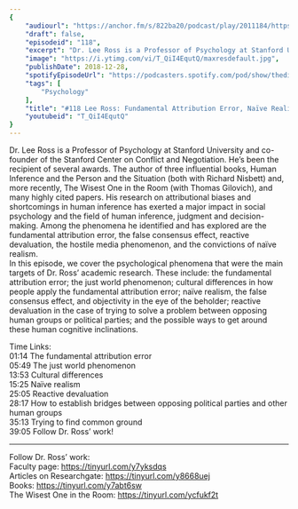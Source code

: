 ```yaml
---
{
	"audiourl": "https://anchor.fm/s/822ba20/podcast/play/2011184/https%3A%2F%2Fd3ctxlq1ktw2nl.cloudfront.net%2Fproduction%2F2018-11-31%2F7735522-48000-2-bc19ce39a2cd5.mp3",
	"draft": false,
	"episodeid": "118",
	"excerpt": "Dr. Lee Ross is a Professor of Psychology at Stanford University and co-founder of the Stanford Center on Conflict and Negotiation. He’s been the recipient of several awards. The author of three influential books, Human Inference and the Person and the Situation (both with Richard Nisbett) and, more recently, The Wisest One in the Room (with Thomas Gilovich), and many highly cited papers. His research on attributional biases and shortcomings in human inference has exerted a major impact in social psychology and the field of human inference, judgment and decision-making. Among the phenomena he identified and has explored are the fundamental attribution error, the false consensus effect, reactive devaluation, the hostile media phenomenon, and the convictions of naïve realism.   ",
	"image": "https://i.ytimg.com/vi/T_QiI4EqutQ/maxresdefault.jpg",
	"publishDate": 2018-12-28,
	"spotifyEpisodeUrl": "https://podcasters.spotify.com/pod/show/thedissenter/episodes/118-Lee-Ross-Fundamental-Attribution-Error--Nave-Realism--and-Politics-e2rsjg",
	"tags": [
		"Psychology"
	],
	"title": "#118 Lee Ross: Fundamental Attribution Error, Naïve Realism, and Politics",
	"youtubeid": "T_QiI4EqutQ"
}
---
```

Dr. Lee Ross is a Professor of Psychology at Stanford University and co-founder of the Stanford Center on Conflict and Negotiation. He’s been the recipient of several awards. The author of three influential books, Human Inference and the Person and the Situation (both with Richard Nisbett) and, more recently, The Wisest One in the Room (with Thomas Gilovich), and many highly cited papers. His research on attributional biases and shortcomings in human inference has exerted a major impact in social psychology and the field of human inference, judgment and decision-making. Among the phenomena he identified and has explored are the fundamental attribution error, the false consensus effect, reactive devaluation, the hostile media phenomenon, and the convictions of naïve realism.   
In this episode, we cover the psychological phenomena that were the main targets of Dr. Ross’ academic research. These include: the fundamental attribution error; the just world phenomenon; cultural differences in how people apply the fundamental attribution error; naïve realism, the false consensus effect, and objectivity in the eye of the beholder; reactive devaluation in the case of trying to solve a problem between opposing human groups or political parties; and the possible ways to get around these human cognitive inclinations.

Time Links:  
<time>01:14</time> The fundamental attribution error  
<time>05:49</time> The just world phenomenon                      
<time>13:53</time> Cultural differences                  
<time>15:25</time> Naïve realism             
<time>25:05</time> Reactive devaluation             
<time>28:17</time> How to establish bridges between opposing political parties and other human groups      
<time>35:13</time> Trying to find common ground  
<time>39:05</time> Follow Dr. Ross’ work!    

---

Follow Dr. Ross’ work:  
Faculty page: https://tinyurl.com/y7yksdqs  
Articles on Researchgate: https://tinyurl.com/y8668uej  
Books: https://tinyurl.com/y7abt6sw  
The Wisest One in the Room: https://tinyurl.com/ycfukf2t

